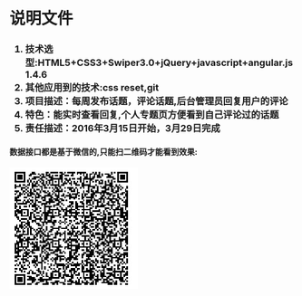 <h1>说明文件</h1>
<h3><ol>
<li>技术选型:HTML5+CSS3+Swiper3.0+jQuery+javascript+angular.js1.4.6</li>
<li>其他应用到的技术:css reset,git</li>
<li>项目描述：每周发布话题，评论话题,后台管理员回复用户的评论</li>
<li>特色：能实时查看回复,个人专题页方便看到自己评论过的话题</li>
<li>责任描述：2016年3月15日开始，3月29日完成</li>
</ol>
</h3>
<h4>数据接口都是基于微信的,只能扫二维码才能看到效果:</h4>
<img src="img/erweima.png">